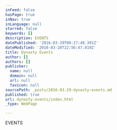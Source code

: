 ```yaml
---
inFeed: false
hasPage: true
inNav: true
inLanguage: null
starred: false
keywords: []
description: EVENTS
datePublished: '2016-03-29T00:17:48.391Z'
dateModified: '2016-03-28T22:56:47.819Z'
title: Dynasty Events
author: []
authors: []
publisher:
  name: null
  domain: null
  url: null
  favicon: null
sourcePath: _posts/2016-03-29-dynasty-events.md
published: true
url: dynasty-events/index.html
_type: WebPage

---
```

EVENTS